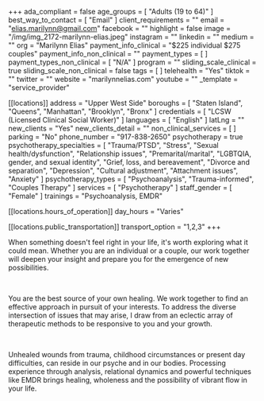 +++
ada_compliant = false
age_groups = [ "Adults (19 to 64)" ]
best_way_to_contact = [ "Email" ]
client_requirements = ""
email = "elias.marilynn@gmail.com"
facebook = ""
highlight = false
image = "/img/img_2172-marilynn-elias.jpeg"
instagram = ""
linkedin = ""
medium = ""
org = "Marilynn Elias"
payment_info_clinical = "$225 individual $275 couples"
payment_info_non_clinical = ""
payment_types = [ ]
payment_types_non_clinical = [ "N/A" ]
program = ""
sliding_scale_clinical = true
sliding_scale_non_clinical = false
tags = [ ]
telehealth = "Yes"
tiktok = ""
twitter = ""
website = "marilynnelias.com"
youtube = ""
_template = "service_provider"

[[locations]]
address = "Upper West Side"
boroughs = [ "Staten Island", "Queens", "Manhattan", "Brooklyn", "Bronx" ]
credentials = [ "LCSW (Licensed Clinical Social Worker)" ]
languages = [ "English" ]
latLng = ""
new_clients = "Yes"
new_clients_detail = ""
non_clinical_services = [ ]
parking = "No"
phone_number = "917-838-2650"
psychotherapy = true
psychotherapy_specialties = [
  "Trauma/PTSD",
  "Stress",
  "Sexual health/dysfunction",
  "Relationship issues",
  "Premarital/marital",
  "LGBTQIA, gender, and sexual identity",
  "Grief, loss, and bereavement",
  "Divorce and separation",
  "Depression",
  "Cultural adjustment",
  "Attachment issues",
  "Anxiety"
]
psychotherapy_types = [ "Psychoanalysis", "Trauma-informed", "Couples Therapy" ]
services = [ "Psychotherapy" ]
staff_gender = [ "Female" ]
trainings = "Psychoanalysis, EMDR"

  [[locations.hours_of_operation]]
  day_hours = "Varies"

  [[locations.public_transportation]]
  transport_option = "1,2,3"
+++

When something doesn't feel right in your life, it's worth exploring what it could mean. Whether you are an individual or a couple, our work together will deepen your insight and prepare you for the emergence of new possibilities.

<br>

You are the best source of your own healing. We work together to find an effective approach in pursuit of your interests. To address the diverse intersection of issues that may arise, I draw from an eclectic array of therapeutic methods to be responsive to you and your growth.

<br>

Unhealed wounds from trauma, childhood circumstances or present day difficulties, can reside in our psyche and in our bodies. Processing experience through analysis, relational dynamics and powerful techniques like EMDR brings healing, wholeness and the possibility of vibrant flow in your life.
